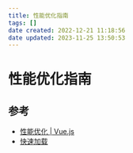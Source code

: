 ```yaml
---
title: 性能优化指南
tags: []
date created: 2022-12-21 11:18:56
date updated: 2023-11-25 13:50:53
---
```


# 性能优化指南

## 参考

- [性能优化 | Vue.js](https://cn.vuejs.org/guide/best-practices/performance.html#profiling-options)
- [快速加载](https://web.dev/fast/)

